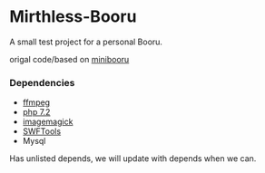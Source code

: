 # Mirthless-Booru
A small test project for a personal Booru.

origal code/based on <a href="https://github.com/BlaiseRitchie/minibooru">minibooru</a>

<div>
  <h3>Dependencies</h3>
  <ul>
    <li> <a href="https://github.com/FFmpeg/FFmpeg">ffmpeg</a> </li>
    <li> <a href="https://secure.php.net/">php 7.2</a> </li>
    <li> <a href="https://github.com/ImageMagick/ImageMagick">imagemagick</a> </li>
    <li> <a href="http://swftools.org/">SWFTools</a> </li>
    <li>Mysql</li>
  </ul>
</div>

Has unlisted depends, we will update with depends when we can.
